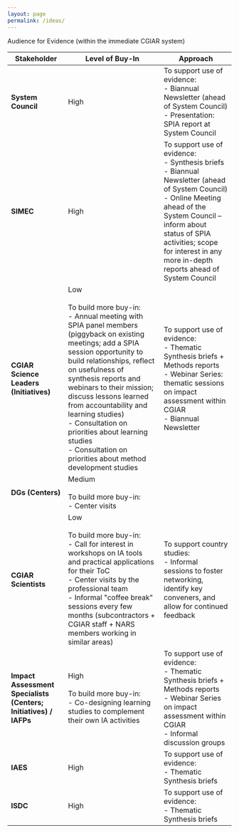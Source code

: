```yaml
---
layout: page
permalink: /ideas/
---
```




Audience for Evidence (within the immediate CGIAR system)


| Stakeholder                       | Level of Buy-In                                                                                               | Approach                                                                                                                    |
|-----------------------------------|---------------------------------------------------------------------------------------------------------------|-----------------------------------------------------------------------------------------------------------------------------|
| **System Council**                | High                                                                                                          | To support use of evidence:<br>- Biannual Newsletter (ahead of System Council)<br>- Presentation: SPIA report at System Council |
| **SIMEC**                         | High                                                                                                          | To support use of evidence:<br>- Synthesis briefs<br>- Biannual Newsletter (ahead of System Council)<br>- Online Meeting ahead of the System Council – inform about status of SPIA activities; scope for interest in any more in-depth reports ahead of System Council |
| **CGIAR Science Leaders (Initiatives)** | Low<br><br>To build more buy-in:<br>- Annual meeting with SPIA panel members (piggyback on existing meetings; add a SPIA session opportunity to build relationships, reflect on usefulness of synthesis reports and webinars to their mission; discuss lessons learned from accountability and learning studies)<br>- Consultation on priorities about learning studies<br>- Consultation on priorities about method development studies | To support use of evidence:<br>- Thematic Synthesis briefs + Methods reports<br>- Webinar Series: thematic sessions on impact assessment within CGIAR<br>- Biannual Newsletter |
| **DGs (Centers)**                 | Medium<br><br>To build more buy-in:<br>- Center visits                                                       |                                                                                                                             |
| **CGIAR Scientists**              | Low<br><br>To build more buy-in:<br>- Call for interest in workshops on IA tools and practical applications for their ToC<br>- Center visits by the professional team<br>- Informal "coffee break" sessions every few months (subcontractors + CGIAR staff + NARS members working in similar areas) | To support country studies:<br>- Informal sessions to foster networking, identify key conveners, and allow for continued feedback |
| **Impact Assessment Specialists (Centers; Initiatives) / IAFPs** | High<br><br>To build more buy-in:<br>- Co-designing learning studies to complement their own IA activities | To support use of evidence:<br>- Thematic Synthesis briefs + Methods reports<br>- Webinar Series on impact assessment within CGIAR<br>- Informal discussion groups |
| **IAES**                          | High                                                                                                          | To support use of evidence:<br>- Thematic Synthesis briefs                                                                 |
| **ISDC**                          | High                                                                                                          | To support use of evidence:<br>- Thematic Synthesis briefs                                                                 |
